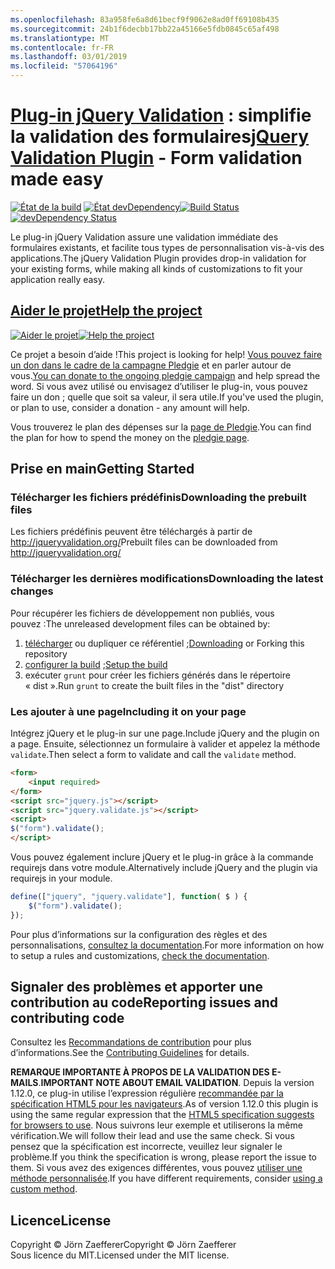 ```yaml
---
ms.openlocfilehash: 83a958fe6a8d61becf9f9062e8ad0ff69108b435
ms.sourcegitcommit: 24b1f6decbb17bb22a45166e5fdb0845c65af498
ms.translationtype: MT
ms.contentlocale: fr-FR
ms.lasthandoff: 03/01/2019
ms.locfileid: "57064196"
---
```

<a name="jquery-validation-pluginhttpjqueryvalidationorg---form-validation-made-easy"></a><span data-ttu-id="c923d-101">[Plug-in jQuery Validation](http://jqueryvalidation.org/) : simplifie la validation des formulaires</span><span class="sxs-lookup"><span data-stu-id="c923d-101">[jQuery Validation Plugin](http://jqueryvalidation.org/) - Form validation made easy</span></span>
================================

<span data-ttu-id="c923d-102">[![État de la build](https://secure.travis-ci.org/jzaefferer/jquery-validation.png)](http://travis-ci.org/jzaefferer/jquery-validation)
[![État devDependency](https://david-dm.org/jzaefferer/jquery-validation/dev-status.png?theme=shields.io)](https://david-dm.org/jzaefferer/jquery-validation#info=devDependencies)</span><span class="sxs-lookup"><span data-stu-id="c923d-102">[![Build Status](https://secure.travis-ci.org/jzaefferer/jquery-validation.png)](http://travis-ci.org/jzaefferer/jquery-validation)
[![devDependency Status](https://david-dm.org/jzaefferer/jquery-validation/dev-status.png?theme=shields.io)](https://david-dm.org/jzaefferer/jquery-validation#info=devDependencies)</span></span>

<span data-ttu-id="c923d-103">Le plug-in jQuery Validation assure une validation immédiate des formulaires existants, et facilite tous types de personnalisation vis-à-vis des applications.</span><span class="sxs-lookup"><span data-stu-id="c923d-103">The jQuery Validation Plugin provides drop-in validation for your existing forms, while making all kinds of customizations to fit your application really easy.</span></span>

## <a name="help-the-projecthttppledgiecomcampaigns18159"></a>[<span data-ttu-id="c923d-104">Aider le projet</span><span class="sxs-lookup"><span data-stu-id="c923d-104">Help the project</span></span>](http://pledgie.com/campaigns/18159)

<span data-ttu-id="c923d-105">[![Aider le projet](http://www.pledgie.com/campaigns/18159.png?skin_name=chrome)](http://pledgie.com/campaigns/18159)</span><span class="sxs-lookup"><span data-stu-id="c923d-105">[![Help the project](http://www.pledgie.com/campaigns/18159.png?skin_name=chrome)](http://pledgie.com/campaigns/18159)</span></span>

<span data-ttu-id="c923d-106">Ce projet a besoin d’aide !</span><span class="sxs-lookup"><span data-stu-id="c923d-106">This project is looking for help!</span></span> <span data-ttu-id="c923d-107">[Vous pouvez faire un don dans le cadre de la campagne Pledgie](http://pledgie.com/campaigns/18159) et en parler autour de vous.</span><span class="sxs-lookup"><span data-stu-id="c923d-107">[You can donate to the ongoing pledgie campaign](http://pledgie.com/campaigns/18159) and help spread the word.</span></span> <span data-ttu-id="c923d-108">Si vous avez utilisé ou envisagez d’utiliser le plug-in, vous pouvez faire un don ; quelle que soit sa valeur, il sera utile.</span><span class="sxs-lookup"><span data-stu-id="c923d-108">If you've used the plugin, or plan to use, consider a donation - any amount will help.</span></span>

<span data-ttu-id="c923d-109">Vous trouverez le plan des dépenses sur la [page de Pledgie](http://pledgie.com/campaigns/18159).</span><span class="sxs-lookup"><span data-stu-id="c923d-109">You can find the plan for how to spend the money on the [pledgie page](http://pledgie.com/campaigns/18159).</span></span>

## <a name="getting-started"></a><span data-ttu-id="c923d-110">Prise en main</span><span class="sxs-lookup"><span data-stu-id="c923d-110">Getting Started</span></span>

### <a name="downloading-the-prebuilt-files"></a><span data-ttu-id="c923d-111">Télécharger les fichiers prédéfinis</span><span class="sxs-lookup"><span data-stu-id="c923d-111">Downloading the prebuilt files</span></span>

<span data-ttu-id="c923d-112">Les fichiers prédéfinis peuvent être téléchargés à partir de http://jqueryvalidation.org/</span><span class="sxs-lookup"><span data-stu-id="c923d-112">Prebuilt files can be downloaded from http://jqueryvalidation.org/</span></span>

### <a name="downloading-the-latest-changes"></a><span data-ttu-id="c923d-113">Télécharger les dernières modifications</span><span class="sxs-lookup"><span data-stu-id="c923d-113">Downloading the latest changes</span></span>

<span data-ttu-id="c923d-114">Pour récupérer les fichiers de développement non publiés, vous pouvez :</span><span class="sxs-lookup"><span data-stu-id="c923d-114">The unreleased development files can be obtained by:</span></span>

 1. <span data-ttu-id="c923d-115">[télécharger](https://github.com/jzaefferer/jquery-validation/archive/master.zip) ou dupliquer ce référentiel ;</span><span class="sxs-lookup"><span data-stu-id="c923d-115">[Downloading](https://github.com/jzaefferer/jquery-validation/archive/master.zip) or Forking this repository</span></span>
 2. <span data-ttu-id="c923d-116">[configurer la build](CONTRIBUTING.md#build-setup) ;</span><span class="sxs-lookup"><span data-stu-id="c923d-116">[Setup the build](CONTRIBUTING.md#build-setup)</span></span>
 3. <span data-ttu-id="c923d-117">exécuter `grunt` pour créer les fichiers générés dans le répertoire « dist ».</span><span class="sxs-lookup"><span data-stu-id="c923d-117">Run `grunt` to create the built files in the "dist" directory</span></span>

### <a name="including-it-on-your-page"></a><span data-ttu-id="c923d-118">Les ajouter à une page</span><span class="sxs-lookup"><span data-stu-id="c923d-118">Including it on your page</span></span>

<span data-ttu-id="c923d-119">Intégrez jQuery et le plug-in sur une page.</span><span class="sxs-lookup"><span data-stu-id="c923d-119">Include jQuery and the plugin on a page.</span></span> <span data-ttu-id="c923d-120">Ensuite, sélectionnez un formulaire à valider et appelez la méthode `validate`.</span><span class="sxs-lookup"><span data-stu-id="c923d-120">Then select a form to validate and call the `validate` method.</span></span>

```html
<form>
    <input required>
</form>
<script src="jquery.js"></script>
<script src="jquery.validate.js"></script>
<script>
$("form").validate();
</script>
```

<span data-ttu-id="c923d-121">Vous pouvez également inclure jQuery et le plug-in grâce à la commande requirejs dans votre module.</span><span class="sxs-lookup"><span data-stu-id="c923d-121">Alternatively include jQuery and the plugin via requirejs in your module.</span></span>

```js
define(["jquery", "jquery.validate"], function( $ ) {
    $("form").validate();
});
```

<span data-ttu-id="c923d-122">Pour plus d’informations sur la configuration des règles et des personnalisations, [consultez la documentation](http://jqueryvalidation.org/documentation/).</span><span class="sxs-lookup"><span data-stu-id="c923d-122">For more information on how to setup a rules and customizations, [check the documentation](http://jqueryvalidation.org/documentation/).</span></span>

## <a name="reporting-issues-and-contributing-code"></a><span data-ttu-id="c923d-123">Signaler des problèmes et apporter une contribution au code</span><span class="sxs-lookup"><span data-stu-id="c923d-123">Reporting issues and contributing code</span></span>

<span data-ttu-id="c923d-124">Consultez les [Recommandations de contribution](CONTRIBUTING.md) pour plus d’informations.</span><span class="sxs-lookup"><span data-stu-id="c923d-124">See the [Contributing Guidelines](CONTRIBUTING.md) for details.</span></span>

<span data-ttu-id="c923d-125">**REMARQUE IMPORTANTE À PROPOS DE LA VALIDATION DES E-MAILS**.</span><span class="sxs-lookup"><span data-stu-id="c923d-125">**IMPORTANT NOTE ABOUT EMAIL VALIDATION**.</span></span> <span data-ttu-id="c923d-126">Depuis la version 1.12.0, ce plug-in utilise l’expression régulière [recommandée par la spécification HTML5 pour les navigateurs](https://html.spec.whatwg.org/multipage/forms.html#valid-e-mail-address).</span><span class="sxs-lookup"><span data-stu-id="c923d-126">As of version 1.12.0 this plugin is using the same regular expression that the [HTML5 specification suggests for browsers to use](https://html.spec.whatwg.org/multipage/forms.html#valid-e-mail-address).</span></span> <span data-ttu-id="c923d-127">Nous suivrons leur exemple et utiliserons la même vérification.</span><span class="sxs-lookup"><span data-stu-id="c923d-127">We will follow their lead and use the same check.</span></span> <span data-ttu-id="c923d-128">Si vous pensez que la spécification est incorrecte, veuillez leur signaler le problème.</span><span class="sxs-lookup"><span data-stu-id="c923d-128">If you think the specification is wrong, please report the issue to them.</span></span> <span data-ttu-id="c923d-129">Si vous avez des exigences différentes, vous pouvez [utiliser une méthode personnalisée](http://jqueryvalidation.org/jQuery.validator.addMethod/).</span><span class="sxs-lookup"><span data-stu-id="c923d-129">If you have different requirements, consider [using a custom method](http://jqueryvalidation.org/jQuery.validator.addMethod/).</span></span>

## <a name="license"></a><span data-ttu-id="c923d-130">Licence</span><span class="sxs-lookup"><span data-stu-id="c923d-130">License</span></span>
<span data-ttu-id="c923d-131">Copyright &copy; Jörn Zaefferer</span><span class="sxs-lookup"><span data-stu-id="c923d-131">Copyright &copy; Jörn Zaefferer</span></span><br>
<span data-ttu-id="c923d-132">Sous licence du MIT.</span><span class="sxs-lookup"><span data-stu-id="c923d-132">Licensed under the MIT license.</span></span>
